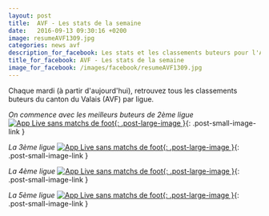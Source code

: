 ```yaml
---
layout: post
title:  AVF - Les stats de la semaine
date:   2016-09-13 09:30:16 +0200
image: resumeAVF1309.jpg
categories: news avf
description_for_facebook: Les stats et les classements buteurs pour l'AVF (Valais)
title_for_facebook: AVF - Les stats de la semaine
image_for_facebook: /images/facebook/resumeAVF1309.jpg
---
```

Chaque mardi (à partir d'aujourd'hui), retrouvez tous les classements buteurs du canton du Valais (AVF) par ligue.

_On commence avec les meilleurs buteurs de 2ème ligue_
[![App Live sans matchs de foot]({{site.url}}/images/posts/rankings/resumeAVF21309.jpg){: .post-large-image }]({{site.url}}/images/posts/rankings/resumeAVF21309.jpg){: .post-small-image-link }

_La 3ème ligue_
[![App Live sans matchs de foot]({{site.url}}/images/posts/rankings/resumeAVF31309.jpg){: .post-large-image }]({{site.url}}/images/posts/rankings/resumeAVF31309.jpg){: .post-small-image-link }

_La 4ème ligue_
[![App Live sans matchs de foot]({{site.url}}/images/posts/rankings/resumeAVF41309.jpg){: .post-large-image }]({{site.url}}/images/posts/rankings/resumeAVF41309.jpg){: .post-small-image-link }

_La 5ème ligue_
[![App Live sans matchs de foot]({{site.url}}/images/posts/rankings/resumeAVF51309.jpg){: .post-large-image }]({{site.url}}/images/posts/rankings/resumeAVF51309.jpg){: .post-small-image-link }